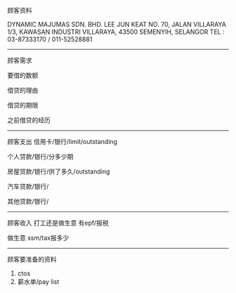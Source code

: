 顾客资料

DYNAMIC MAJUMAS SDN. BHD. LEE JUN KEAT NO. 70, JALAN VILLARAYA 1/3, KAWASAN INDUSTRI VILLARAYA, 43500 SEMENYIH, SELANGOR TEL : 03-87333170 / 011-52528881

-----------------
顾客需求


要借的数额

借贷的理由

借贷的期限

之前借贷的经历


--------------
顾客支出
信用卡/银行/limit/outstanding


个人贷款/银行/分多少期

房屋贷款/银行/供了多久/outstanding

汽车贷款/银行/


其他贷款/银行/

-----------
顾客收入
打工还是做生意
有epf/报税

做生意 ssm/tax报多少

-------
顾客要准备的资料
1. ctos
2. 薪水单/pay list




